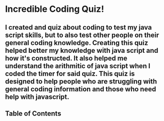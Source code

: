 # Incredible Coding Quiz!

## I created and quiz about coding to test my java script skills, but to also test other people on their general coding knowledge. Creating this quiz helped better my knowledge with java script and how it's constructed. It also helped me understand the arithmitic of java script when I coded the timer for said quiz. This quiz is designed to help people who are struggling with general coding information and those who need help with javascript.

## Table of Contents
 